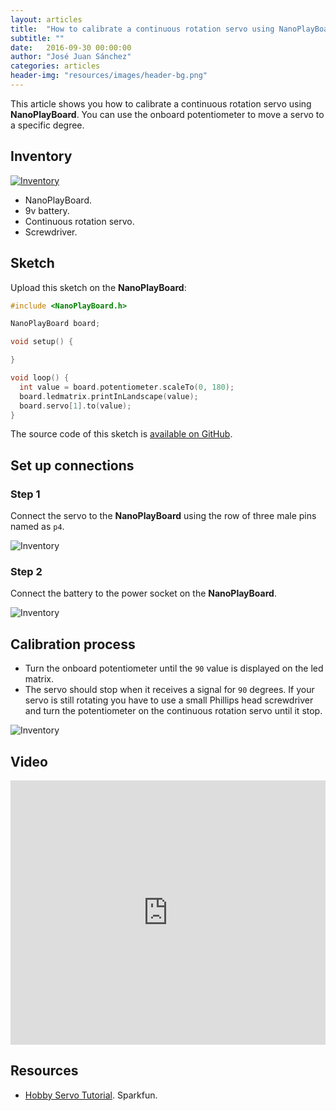 ```yaml
---
layout: articles
title:  "How to calibrate a continuous rotation servo using NanoPlayBoard"
subtitle: ""
date:   2016-09-30 00:00:00
author: "José Juan Sánchez"
categories: articles
header-img: "resources/images/header-bg.png"
---
```


This article shows you how to calibrate a continuous rotation servo using **NanoPlayBoard**. You can use the onboard potentiometer to move a servo to a specific degree.

## Inventory

<a href="#">
    <img class="img-responsive" src="{{ site.baseurl }}/resources/articles/how-to-calibrate-servos/img-00.jpg" alt="Inventory">
</a>

* NanoPlayBoard.
* 9v battery.
* Continuous rotation servo.
* Screwdriver.

## Sketch
Upload this sketch on the **NanoPlayBoard**:

```c++
#include <NanoPlayBoard.h>

NanoPlayBoard board;

void setup() {

}

void loop() {
  int value = board.potentiometer.scaleTo(0, 180);
  board.ledmatrix.printInLandscape(value);
  board.servo[1].to(value);
}
```

The source code of this sketch is [available on GitHub][1].

## Set up connections

### Step 1
Connect the servo to the **NanoPlayBoard** using the row of three male pins named as `p4`.

<img class="img-responsive" src="{{ site.baseurl }}/resources/articles/how-to-calibrate-servos/img-01.jpg" alt="Inventory">

### Step 2
Connect the battery to the power socket on the **NanoPlayBoard**.

<img class="img-responsive" src="{{ site.baseurl }}/resources/articles/how-to-calibrate-servos/img-02.jpg" alt="Inventory">

## Calibration process
* Turn the onboard potentiometer until the `90` value is displayed on the led matrix.
* The servo should stop when it receives a signal for `90` degrees. If your servo is still rotating you have to use a small Phillips head screwdriver and turn the potentiometer on the continuous rotation servo until it stop.

<img class="img-responsive" src="{{ site.baseurl }}/resources/articles/how-to-calibrate-servos/img-03.jpg" alt="Inventory">

## Video
<iframe width="100%" height="423" src="https://www.youtube.com/embed/qHdpkhmMpwM" frameborder="0" allowfullscreen></iframe>

## Resources
* [Hobby Servo Tutorial][2]. Sparkfun.

[1]: https://github.com/josejuansanchez/NanoPlayBoard-Arduino-Library
[2]: https://learn.sparkfun.com/tutorials/hobby-servo-tutorial